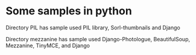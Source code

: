 # Some samples in python


Directory PIL has sample used PIL library, Sorl-thumbnails and Django

Directory mezzanine has sample used Django-Photologue, BeautifulSoup, Mezzanine, TinyMCE, and Django
